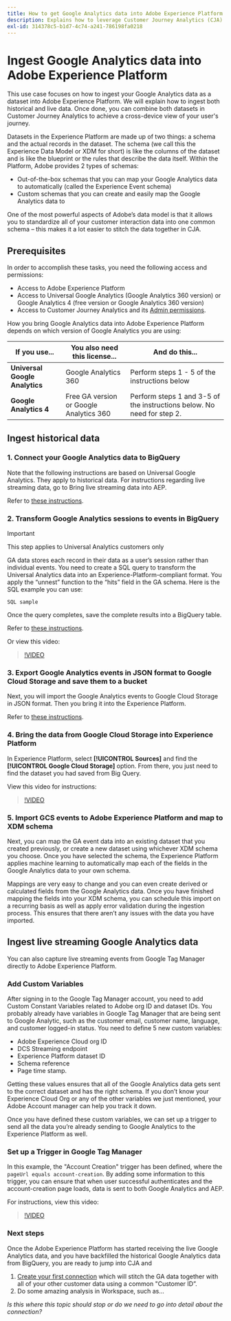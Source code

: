 ```yaml
---
title: How to get Google Analytics data into Adobe Experience Platform for analysis in Customer Journey Analytics (CJA)
description: Explains how to leverage Customer Journey Analytics (CJA) to ingest your Google Analytics and firebase data into Adobe Experience Platform. 
exl-id: 314378c5-b1d7-4c74-a241-786198fa0218
---
```


# Ingest Google Analytics data into Adobe Experience Platform

This use case focuses on how to ingest your Google Analytics data as a dataset into Adobe Experience Platform. We will explain how to ingest both historical and live data. Once done, you can combine both datasets in Customer Journey Analytics to achieve a cross-device view of your user's journey.

Datasets in the Experience Platform are made up of two things: a schema and the actual records in the dataset. The schema (we call this the Experience Data Model or XDM for short) is like the columns of the dataset and is like the blueprint or the rules that describe the data itself. Within the Platform, Adobe provides 2 types of schemas:

* Out-of-the-box schemas that you can map your Google Analytics data to automatically (called the Experience Event schema)
* Custom schemas that you can create and easily map the Google Analytics data to

One of the most powerful aspects of Adobe’s data model is that it allows you to standardize all of your customer interaction data into one common schema – this makes it a lot easier to stitch the data together in CJA.

## Prerequisites

In order to accomplish these tasks, you need the following access and permissions:

* Access to Adobe Experience Platform
* Access to Universal Google Analytics (Google Analytics 360 version) or Google Analytics 4 (free version or Google Analytics 360 version)
* Access to Customer Journey Analytics and its [Admin permissions](https://experienceleague.adobe.com/docs/analytics-platform/using/cja-overview/cja-overview.html?lang=en#admin-access-permissions).

How you bring Google Analytics data into Adobe Experience Platform depends on which version of Google Analytics you are using:

| If you use... | You also need this license... | And do this... |
| --- | --- | --- |
| **Universal Google Analytics** | Google Analytics 360 |  Perform steps 1 - 5 of the instructions below |
| **Google Analytics 4** | Free GA version or Google Analytics 360 | Perform steps 1 and 3-5 of the instructions below. No need for step 2. |

## Ingest historical data

### 1. Connect your Google Analytics data to BigQuery

Note that the following instructions are based on Universal Google Analytics. They apply to historical data. For instructions regarding live streaming data, go to Bring live streaming data into AEP.

Refer to [these instructions](https://support.google.com/analytics/answer/3416092?hl=en).

### 2. Transform Google Analytics sessions to events in BigQuery

>[!IMPORTANT]
>
>This step applies to Universal Analytics customers only

GA data stores each record in their data as a user’s session rather than individual events. You need to create a SQL query to transform the Universal Analytics data into an Experience-Platform-compliant format. You apply the “unnest” function to the “hits” field in the GA schema. Here is the  SQL example you can use:

`SQL sample`

Once the query completes, save the complete results into a BigQuery table.

Refer to [these instructions](https://support.google.com/analytics/answer/3437618?hl=en). 

 Or view this video:

>[!VIDEO](https://video.tv.adobe.com/v/332634)

### 3. Export Google Analytics events in JSON format to Google Cloud Storage and save them to a bucket

Next, you will import the Google Analytics events to Google Cloud Storage in JSON format. Then you bring it into the Experience Platform.

Refer to [these instructions](https://support.google.com/analytics/answer/3437719?hl=en&ref_topic=3416089).

### 4. Bring the data from Google Cloud Storage into Experience Platform

In Experience Platform, select **[!UICONTROL Sources]** and find the **[!UICONTROL Google Cloud Storage]** option. From there, you just need to find the dataset you had saved from Big Query. 

View this video for instructions:

>[!VIDEO](https://video.tv.adobe.com/v/332641)

### 5. Import GCS events to Adobe Experience Platform and map to XDM schema

Next, you can map the GA event data into an existing dataset that you created previously, or create a new dataset using whichever XDM schema you choose. Once you have selected the schema, the Experience Platform applies machine learning to automatically map each of the fields in the Google Analytics data to your own schema. 

Mappings are very easy to change and you can even create derived or calculated fields from the Google Analytics data. Once you have finished mapping the fields into your XDM schema, you can schedule this import on a recurring basis as well as apply error validation during the ingestion process. This ensures that there aren’t any issues with the data you have imported.

## Ingest live streaming Google Analytics data

You can also capture live streaming events from Google Tag Manager directly to Adobe Experience Platform.

### Add Custom Variables

After signing in to the Google Tag Manager account, you need to add Custom Constant Variables related to Adobe org ID and dataset IDs. You probably already have variables in Google Tag Manager that are being sent to Google Analytic, such as the customer email, customer name, language, and customer logged-in status. You need to define 5 new custom variables:

* Adobe Experience Cloud org ID
* DCS Streaming endpoint
* Experience Platform dataset ID
* Schema reference
* Page time stamp.

Getting these values ensures that all of the Google Analytics data gets sent to the correct dataset and has the right schema. If you don’t know your Experience Cloud Org or any of the other variables we just mentioned, your Adobe Account manager can help you track it down.

Once you have defined these custom variables, we can set up a trigger to send all the data you’re already sending to Google Analytics to the Experience Platform as well.

### Set up a Trigger in Google Tag Manager

In this example, the "Account Creation" trigger has been defined, where the `pageUrl equals account-creation`. By adding some information to this trigger, you can ensure that when user successful authenticates and the account-creation page loads, data is sent to both Google Analytics and AEP.

For instructions, view this video:

>[!VIDEO](https://video.tv.adobe.com/v/332668)

### Next steps

Once the Adobe Experience Platform has started receiving the live Google Analytics data, and you have backfilled the historical Google Analytics data from BigQuery, you are ready to jump into CJA and

1. [Create your first connection](/help/connections/create-connection.md) which will stitch the GA data together with all of your other customer data using a common "Customer ID”.
1. Do some amazing analysis in Workspace, such as...

*Is this where this topic should stop or do we need to go into detail about the connection?*